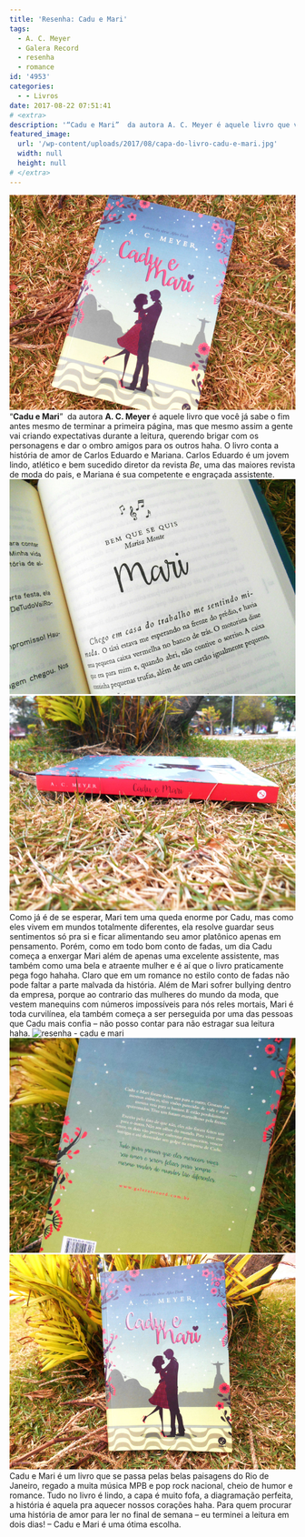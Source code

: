 ```yaml
---
title: 'Resenha: Cadu e Mari'
tags:
  - A. C. Meyer
  - Galera Record
  - resenha
  - romance
id: '4953'
categories:
  - - Livros
date: 2017-08-22 07:51:41
# <extra>
description: '“Cadu e Mari”  da autora A. C. Meyer é aquele livro que você já sabe o fim antes mesmo de terminar a primeira página, mas que mesmo assim a gente vai criando expectativas durante a leitura, querendo brigar com os personagens e dar o ombro amigos para os outros haha. O livro conta a história de amor de Carlos Eduardo e Mariana. Carlos Eduardo é um jovem lindo, atlético e bem sucedido diretor da revista Be, uma das maiores revista de moda do pais, e Mariana é sua competente e engraçada assistente. Como já é de se esperar, Mari tem uma queda enorme por Cadu, mas como eles vivem em mundos totalmente diferentes, ela resolve guardar seus sentimentos só pra si e ficar alimentando seu amor platônico apenas em pensamento. Porém, como em todo bom conto de fadas, um dia &hellip;'
featured_image: 
  url: '/wp-content/uploads/2017/08/capa-do-livro-cadu-e-mari.jpg'
  width: null
  height: null
# </extra>
---
```


![resenha do livro - cadu e mari](/wp-content/uploads/2017/08/capa-do-livro-cadu-e-mari.jpg) “**Cadu e Mari**”  da autora **A. C. Meyer** é aquele livro que você já sabe o fim antes mesmo de terminar a primeira página, mas que mesmo assim a gente vai criando expectativas durante a leitura, querendo brigar com os personagens e dar o ombro amigos para os outros haha. O livro conta a história de amor de Carlos Eduardo e Mariana. Carlos Eduardo é um jovem lindo, atlético e bem sucedido diretor da revista _Be_, uma das maiores revista de moda do pais, e Mariana é sua competente e engraçada assistente. ![página do livro - cadu e mari](/wp-content/uploads/2017/08/resumo-do-livro-cadu-e-mari.jpg) ![resumo do livro - cadu e mari](/wp-content/uploads/2017/08/lombada-do-livro-cadu-e-mari-A.-C.-Meyer.jpg) Como já é de se esperar, Mari tem uma queda enorme por Cadu, mas como eles vivem em mundos totalmente diferentes, ela resolve guardar seus sentimentos só pra si e ficar alimentando seu amor platônico apenas em pensamento. Porém, como em todo bom conto de fadas, um dia Cadu começa a enxergar Mari além de apenas uma excelente assistente, mas também como uma bela e atraente mulher e é aí que o livro praticamente pega fogo hahaha. Claro que em um romance no estilo conto de fadas não pode faltar a parte malvada da história. Além de Mari sofrer bullying dentro da empresa, porque ao contrario das mulheres do mundo da moda, que vestem manequins com números impossíveis para nós reles mortais, Mari é toda curvilínea, ela também começa a ser perseguida por uma das pessoas que Cadu mais confia – não posso contar para não estragar sua leitura haha. ![resenha - cadu e mari](/wp-content/uploads/2017/08/páginas-do-livro-cadu-e-mari-de-A.-C.-Meyer.jpg) ![resenha do livro - cadu e mari](/wp-content/uploads/2017/08/contra-capa-cadu-e-mari.jpg) ![capa do livro - cadu e mari](/wp-content/uploads/2017/08/resenha-do-livro-cadu-e-mari.jpg) Cadu e Mari é um livro que se passa pelas belas paisagens do Rio de Janeiro, regado a muita música MPB e pop rock nacional, cheio de humor e romance. Tudo no livro é lindo, a capa é muito fofa, a diagramação perfeita, a história é aquela pra aquecer nossos corações haha. Para quem procurar uma história de amor para ler no final de semana – eu terminei a leitura em dois dias! – Cadu e Mari é uma ótima escolha.

